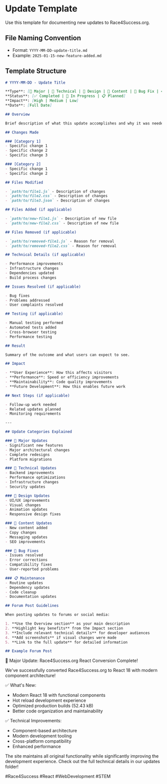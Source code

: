 # Update Template

Use this template for documenting new updates to Race4Success.org.

## File Naming Convention
- Format: `YYYY-MM-DD-update-title.md`
- Example: `2025-01-15-new-feature-added.md`

## Template Structure

```markdown
# YYYY-MM-DD - Update Title

**Type**: [🚀 Major | 🔧 Technical | 🎨 Design | 📱 Content | 🐛 Bug Fix | 📋 Maintenance]  
**Status**: [✅ Completed | 🚧 In Progress | 📋 Planned]  
**Impact**: [High | Medium | Low]  
**Date**: [Full Date]

## Overview

Brief description of what this update accomplishes and why it was needed.

## Changes Made

### [Category 1]
- Specific change 1
- Specific change 2
- Specific change 3

### [Category 2]
- Specific change 1
- Specific change 2

## Files Modified

- `path/to/file1.js` - Description of changes
- `path/to/file2.css` - Description of changes
- `path/to/file3.json` - Description of changes

## Files Added (if applicable)

- `path/to/new-file1.js` - Description of new file
- `path/to/new-file2.css` - Description of new file

## Files Removed (if applicable)

- `path/to/removed-file1.js` - Reason for removal
- `path/to/removed-file2.css` - Reason for removal

## Technical Details (if applicable)

- Performance improvements
- Infrastructure changes
- Dependencies updated
- Build process changes

## Issues Resolved (if applicable)

- Bug fixes
- Problems addressed
- User complaints resolved

## Testing (if applicable)

- Manual testing performed
- Automated tests added
- Cross-browser testing
- Performance testing

## Result

Summary of the outcome and what users can expect to see.

## Impact

- **User Experience**: How this affects visitors
- **Performance**: Speed or efficiency improvements
- **Maintainability**: Code quality improvements
- **Future Development**: How this enables future work

## Next Steps (if applicable)

- Follow-up work needed
- Related updates planned
- Monitoring requirements

---

## Update Categories Explained

### 🚀 Major Updates
- Significant new features
- Major architectural changes
- Complete redesigns
- Platform migrations

### 🔧 Technical Updates
- Backend improvements
- Performance optimizations
- Infrastructure changes
- Security updates

### 🎨 Design Updates
- UI/UX improvements
- Visual changes
- Animation updates
- Responsive design fixes

### 📱 Content Updates
- New content added
- Copy changes
- Messaging updates
- SEO improvements

### 🐛 Bug Fixes
- Issues resolved
- Error corrections
- Compatibility fixes
- User-reported problems

### 📋 Maintenance
- Routine updates
- Dependency updates
- Code cleanup
- Documentation updates

## Forum Post Guidelines

When posting updates to forums or social media:

1. **Use the Overview section** as your main description
2. **Highlight key benefits** from the Impact section
3. **Include relevant technical details** for developer audiences
4. **Add screenshots** if visual changes were made
5. **Link to the full update** for detailed information

## Example Forum Post

```
🚀 Major Update: Race4Success.org React Conversion Complete!

We've successfully converted Race4Success.org to React 18 with modern component architecture! 

✅ What's New:
- Modern React 18 with functional components
- Hot reload development experience
- Optimized production builds (52.43 kB)
- Better code organization and maintainability

✅ Technical Improvements:
- Component-based architecture
- Modern development tooling
- Cross-platform compatibility
- Enhanced performance

The site maintains all original functionality while significantly improving the development experience. Check out the full technical details in our updates folder!

#Race4Success #React #WebDevelopment #STEM
```
